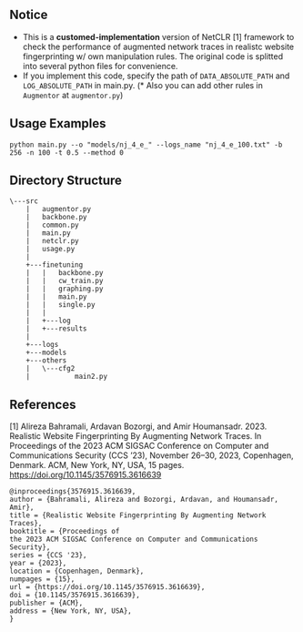 ## Notice
- This is a **customed-implementation** version of NetCLR [1] framework to check the performance of
augmented network traces in realistc website fingerprinting w/ own manipulation rules. The original code is splitted into several python files for convenience.
- If you implement this code, specify the path of `DATA_ABSOLUTE_PATH` and `LOG_ABSOLUTE_PATH` in main.py.
(* Also you can add other rules in `Augmentor` at `augmentor.py`)
## Usage Examples
```
python main.py --o "models/nj_4_e_" --logs_name "nj_4_e_100.txt" -b 256 -n 100 -t 0.5 --method 0
```
## Directory Structure
```
\---src
    |   augmentor.py
    |   backbone.py
    |   common.py
    |   main.py
    |   netclr.py
    |   usage.py
    |   
    +---finetuning
    |   |   backbone.py
    |   |   cw_train.py
    |   |   graphing.py
    |   |   main.py
    |   |   single.py
    |   |
    |   +---log
    |   +---results
    |
    +---logs
    +---models
    +---others
    |   \---cfg2
    |           main2.py
```
## References
[1]
Alireza Bahramali, Ardavan Bozorgi, and Amir Houmansadr. 2023. Realistic Website Fingerprinting By Augmenting Network Traces. In Proceedings of the 2023 ACM SIGSAC Conference on Computer and Communications Security (CCS ’23), November 26–30, 2023, Copenhagen, Denmark. ACM, New York, NY, USA, 15 pages.
https://doi.org/10.1145/3576915.3616639 

```
@inproceedings{3576915.3616639,
author = {Bahramali, Alireza and Bozorgi, Ardavan, and Houmansadr, Amir},
title = {Realistic Website Fingerprinting By Augmenting Network Traces},
booktitle = {Proceedings of
the 2023 ACM SIGSAC Conference on Computer and Communications Security},
series = {CCS '23},
year = {2023},
location = {Copenhagen, Denmark},
numpages = {15},
url = {https://doi.org/10.1145/3576915.3616639},
doi = {10.1145/3576915.3616639},
publisher = {ACM},
address = {New York, NY, USA},
}
```
